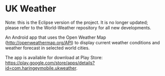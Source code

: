 UK Weather
==========
Note: this is the Eclipse version of the project. It is no longer updated; please refer to the World-Weather repository for all new developments.

An Android app that uses the Open Weather Map (http://openweathermap.org/API) to display current weather conditions and weather forecast in selected world cities.

The app is available for download at Play Store: https://play.google.com/store/apps/details?id=com.haringeymobile.ukweather.
